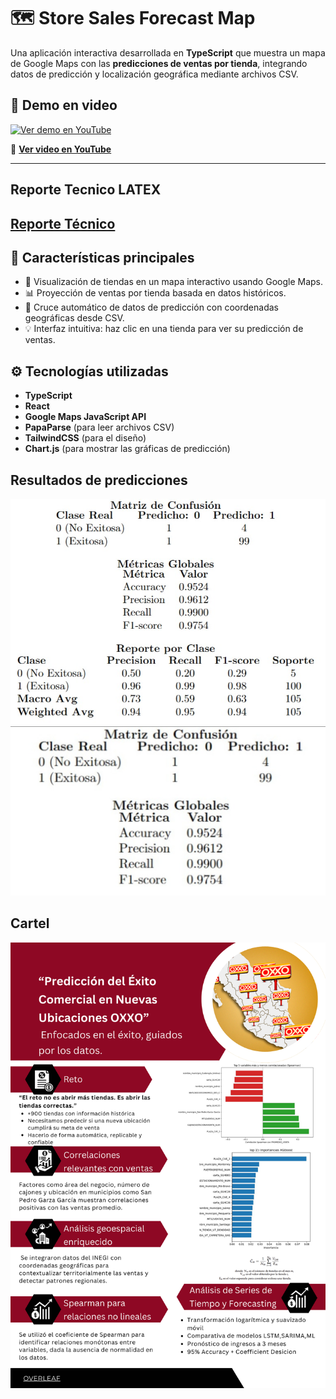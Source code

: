 # 🗺️ Store Sales Forecast Map

Una aplicación interactiva desarrollada en **TypeScript** que muestra un mapa de Google Maps con las **predicciones de ventas por tienda**, integrando datos de predicción y localización geográfica mediante archivos CSV.

## 🎥 Demo en video

[![Ver demo en YouTube](https://img.youtube.com/vi/kbkdhzJ0MOc/0.jpg)](https://youtu.be/kbkdhzJ0MOc)

🔗 **[Ver video en YouTube](https://youtu.be/kbkdhzJ0MOc)**

---

## Reporte Tecnico LATEX

## [Reporte Técnico](Datathon_ReporteTecnicoDetallado.pdf)

## 🚀 Características principales

- 📍 Visualización de tiendas en un mapa interactivo usando Google Maps.
- 📊 Proyección de ventas por tienda basada en datos históricos.
- 🧩 Cruce automático de datos de predicción con coordenadas geográficas desde CSV.
- 💡 Interfaz intuitiva: haz clic en una tienda para ver su predicción de ventas.

## ⚙️ Tecnologías utilizadas

- **TypeScript**
- **React**
- **Google Maps JavaScript API**
- **PapaParse** (para leer archivos CSV)
- **TailwindCSS** (para el diseño)
- **Chart.js** (para mostrar las gráficas de predicción)

## Resultados de predicciones

![alt text](<WhatsApp Image 2025-05-25 at 12.39.38_dda85b8e.jpg>)
![alt text](<WhatsApp Image 2025-05-25 at 13.01.36_684bd5da.jpg>)


## Cartel

![alt text](<Documento A4 reporte anual financiero y contable del negocio informativo corporativo rojo y negro.png>)

